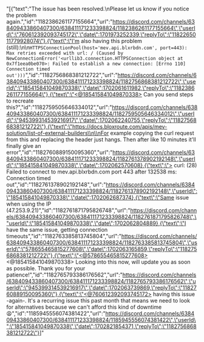 "[{\"text\":\"The issue has been resolved.\\nPlease let us know if you notice the problem again.\",\"id\":\"1182386261177155664\",\"url\":\"https://discord.com/channels/638409433860407300/638411171233398824/1182386261177155664\",\"userId\":\"760612392093745172\",\"date\":1701973252339,\"replyTo\":\"1182265011779928074\"},{\"text\":\"I'm also having this problem (still):\\n\\n`HTTPSConnectionPool(host='mev.api.blxrbdn.com', port=443): Max retries exceeded with url: / (Caused by NewConnectionError('<urllib3.connection.HTTPSConnection object at 0x7f1eea0be070>: Failed to establish a new connection: [Errno 110] Connection timed out')))`\",\"id\":\"1182756868381212722\",\"url\":\"https://discord.com/channels/638409433860407300/638411171233398824/1182756868381212722\",\"userId\":\"185415841049870338\",\"date\":1702061611982,\"replyTo\":\"1182386261177155664\"},{\"text\":\"<@185415841049870338> Can you send steps to recreate this?\",\"id\":\"1182759505646334012\",\"url\":\"https://discord.com/channels/638409433860407300/638411171233398824/1182759505646334012\",\"userId\":\"945399314539216917\",\"date\":1702062240755,\"replyTo\":\"1182756868381212722\"},{\"text\":\"https://docs.bloxroute.com/apis/mev-solution/list-of-external-builders\\n\\nFor example copying the curl request from this and replacing the header just hangs. Then after like 10 minutes it'll finally give an error\",\"id\":\"1182760889150095360\",\"url\":\"https://discord.com/channels/638409433860407300/638411171233398824/1182761378902192148\",\"userId\":\"185415841049870338\",\"date\":1702062570608},{\"text\":\"> curl: (28) Failed to connect to mev.api.blxrbdn.com port 443 after 132538 ms: Connection timed out\",\"id\":\"1182761378902192148\",\"url\":\"https://discord.com/channels/638409433860407300/638411171233398824/1182761378902192148\",\"userId\":\"185415841049870338\",\"date\":1702062687374},{\"text\":\"Same issue when using the IP (47.253.9.21)\",\"id\":\"1182761871795826748\",\"url\":\"https://discord.com/channels/638409433860407300/638411171233398824/1182761871795826748\",\"userId\":\"185415841049870338\",\"date\":1702062804889},{\"text\":\"I have the same issue, getting connection timeouts\",\"id\":\"1182763385813745804\",\"url\":\"https://discord.com/channels/638409433860407300/638411171233398824/1182763385813745804\",\"userId\":\"578655465815277608\",\"date\":1702063165859,\"replyTo\":\"1182756868381212722\"},{\"text\":\"<@578655465815277608> <@185415841049870338> Looking into this now, will update you as soon as possible. Thank you for your patience!\",\"id\":\"1182765793386176562\",\"url\":\"https://discord.com/channels/638409433860407300/638411171233398824/1182765793386176562\",\"userId\":\"945399314539216917\",\"date\":1702063739869,\"replyTo\":\"1182760889150095360\"},{\"text\":\"<@760612392093745172> having this issue -again-. It's a recurring issue this past month that means we need to look for alternatives because we can't afford this kind of downtime 😩\",\"id\":\"1185945556074381422\",\"url\":\"https://discord.com/channels/638409433860407300/638411171233398824/1185945556074381422\",\"userId\":\"185415841049870338\",\"date\":1702821854371,\"replyTo\":\"1182756868381212722\"}]"